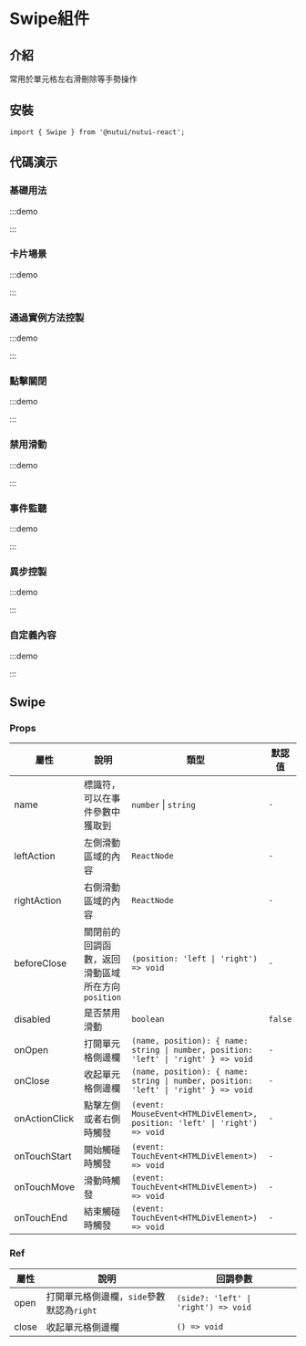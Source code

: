 # Swipe組件

## 介紹

常用於單元格左右滑刪除等手勢操作

## 安裝

```tsx
import { Swipe } from '@nutui/nutui-react';
```

## 代碼演示

### 基礎用法

:::demo

<CodeBlock src='h5/demo1.tsx'></CodeBlock>

:::

### 卡片場景

:::demo

<CodeBlock src='h5/demo2.tsx'></CodeBlock>

:::

### 通過實例方法控製

:::demo

<CodeBlock src='h5/demo3.tsx'></CodeBlock>

:::

### 點擊關閉

:::demo

<CodeBlock src='h5/demo4.tsx'></CodeBlock>

:::

### 禁用滑動

:::demo

<CodeBlock src='h5/demo5.tsx'></CodeBlock>

:::

### 事件監聽

:::demo

<CodeBlock src='h5/demo6.tsx'></CodeBlock>

:::

### 異步控製

:::demo

<CodeBlock src='h5/demo7.tsx'></CodeBlock>

:::

### 自定義內容

:::demo

<CodeBlock src='h5/demo8.tsx'></CodeBlock>

:::

## Swipe

### Props

| 屬性 | 說明 | 類型 | 默認值 |
| --- | --- | --- | --- |
| name | 標識符，可以在事件參數中獲取到 | `number` \| `string` | `-` |
| leftAction | 左側滑動區域的內容 | `ReactNode` | `-` |
| rightAction | 右側滑動區域的內容 | `ReactNode` | `-` |
| beforeClose | 關閉前的回調函數，返回滑動區域所在方向 `position` | `(position: 'left \| 'right') => void` | `-` |
| disabled | 是否禁用滑動 | `boolean` | `false` |
| onOpen | 打開單元格側邊欄 | `(name, position): { name: string \| number, position: 'left' \| 'right' } => void` | `-` |
| onClose | 收起單元格側邊欄 | `(name, position): { name: string \| number, position: 'left' \| 'right' } => void` | `-` |
| onActionClick | 點擊左側或者右側時觸發 | `(event: MouseEvent<HTMLDivElement>, position: 'left' \| 'right') => void` | `-` |
| onTouchStart | 開始觸碰時觸發 | `(event: TouchEvent<HTMLDivElement>) => void` | `-` |
| onTouchMove | 滑動時觸發 | `(event: TouchEvent<HTMLDivElement>) => void` | `-` |
| onTouchEnd | 結束觸碰時觸發 | `(event: TouchEvent<HTMLDivElement>) => void` | `-` |

### Ref

| 屬性 | 說明 | 回調參數 |
| --- | --- | --- |
| open | 打開單元格側邊欄，`side`參數默認為`right` | `(side?: 'left' \| 'right') => void` |
| close | 收起單元格側邊欄 | `() => void` |
